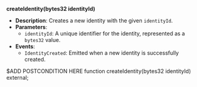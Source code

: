 **createIdentity(bytes32 identityId)**
- **Description**: Creates a new identity with the given `identityId`.
- **Parameters**:
    - `identityId`: A unique identifier for the identity, represented as a `bytes32` value.
- **Events**:
    - `IdentityCreated`: Emitted when a new identity is successfully created.

$ADD POSTCONDITION HERE
function createIdentity(bytes32 identityId) external;